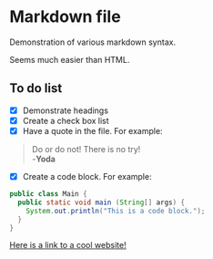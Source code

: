 
# Markdown file

Demonstration of various markdown syntax.

Seems much easier than HTML.

## To do list
- [X] Demonstrate headings
- [X] Create a check box list
- [X] Have a quote in the file. For example: 
> Do or do not! There is no try!  
> -**Yoda**
- [X] Create a code block. For example:
```java
public class Main {
  public static void main (String[] args) {
    System.out.println("This is a code block.");
  }
}
```

[Here is a link to a cool website!](https://www.arstechnica.com)
